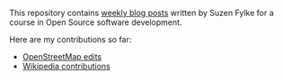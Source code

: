 This repository contains [weekly blog posts](https://hunter-college-ossd-spr19.github.io/codesue-weekly/) written by Suzen Fylke for a course in Open Source software development. 

Here are my contributions so far:
- [OpenStreetMap edits](https://www.openstreetmap.org/user/codesue/history)
- [Wikipedia contributions](https://en.wikipedia.org/wiki/Special:Contributions/Codesue)
